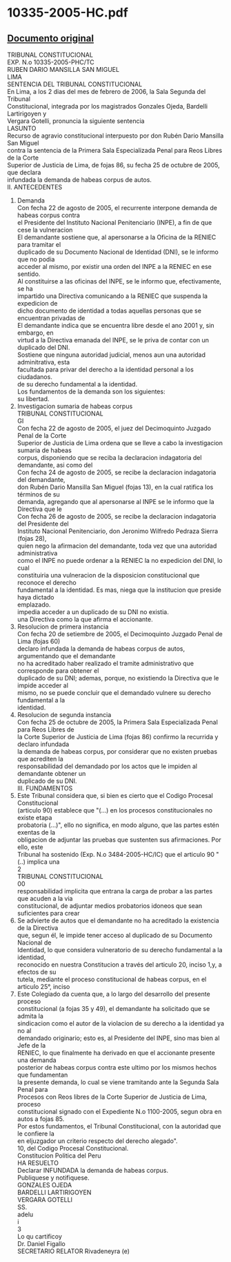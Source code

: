 
10335-2005-HC.pdf
=================
  
[Documento original](https://tc.gob.pe/jurisprudencia/2006/10335-2005-HC.pdf)  
---  
TRIBUNAL CONSTITUCIONAL  
EXP. N.o 10335-2005-PHC/TC  
RUBEN DARIO MANSILLA SAN MIGUEL  
LIMA  
SENTENCIA DEL TRIBUNAL CONSTITUCIONAL  
En Lima, a los 2 dias del mes de febrero de 2006, la Sala Segunda del Tribunal  
Constitucional, integrada por los magistrados Gonzales Ojeda, Bardelli Lartirigoyen y  
Vergara Gotelli, pronuncia la siguiente sentencia  
LASUNTO  
Recurso de agravio constitucional interpuesto por don Rubén Dario Mansilla San Miguel  
contra la sentencia de la Primera Sala Especializada Penal para Reos Libres de la Corte  
Superior de Justicia de Lima, de fojas 86, su fecha 25 de octubre de 2005, que declara  
infundada la demanda de habeas corpus de autos.  
II. ANTECEDENTES  
1. Demanda  
Con fecha 22 de agosto de 2005, el recurrente interpone demanda de habeas corpus contra  
el Presidente del Instituto Nacional Penitenciario (INPE), a fin de que cese la vulneracion  
El demandante sostiene que, al apersonarse a la Oficina de la RENIEC para tramitar el  
duplicado de su Documento Nacional de Identidad (DNI), se le informo que no podia  
acceder al mismo, por existir una orden del INPE a la RENIEC en ese sentido.  
Al constituirse a las oficinas del INPE, se le informo que, efectivamente, se ha  
impartido una Directiva comunicando a la RENIEC que suspenda la expedicion de  
dicho documento de identidad a todas aquellas personas que se encuentran privadas de  
El demandante indica que se encuentra libre desde el ano 2001 y, sin embargo, en  
virtud a la Directiva emanada del INPE, se le priva de contar con un duplicado del DNI.  
Sostiene que ninguna autoridad judicial, menos aun una autoridad adminitrativa, esta  
facultada para privar del derecho a la identidad personal a los ciudadanos.  
de su derecho fundamental a la identidad.  
Los fundamentos de la demanda son los siguientes:  
su libertad.  
2. Investigacion sumaria de habeas corpus  
TRIBUNAL CONSTITUCIONAL  
GI  
Con fecha 22 de agosto de 2005, el juez del Decimoquinto Juzgado Penal de la Corte  
Superior de Justicia de Lima ordena que se lleve a cabo la investigacion sumaria de habeas  
corpus, disponiendo que se reciba la declaracion indagatoria del demandante, asi como del  
Con fecha 24 de agosto de 2005, se recibe la declaracion indagatoria del demandante,  
don Rubén Dario Mansilla San Miguel (fojas 13), en la cual ratifica los términos de su  
demanda, agregando que al apersonarse al INPE se le informo que la Directiva que le  
Con fecha 26 de agosto de 2005, se recibe la declaracion indagatoria del Presidente del  
Instituto Nacional Penitenciario, don Jeronimo Wilfredo Pedraza Sierra (fojas 28),  
quien nego la afirmacion del demandante, toda vez que una autoridad administrativa  
como el INPE no puede ordenar a la RENIEC la no expedicion del DNI, lo cual  
constituiria una vulneracion de la disposicion constitucional que reconoce el derecho  
fundamental a la identidad. Es mas, niega que la institucion que preside haya dictado  
emplazado.  
impedia acceder a un duplicado de su DNI no existia.  
una Directiva como la que afirma el accionante.  
3. Resolucion de primera instancia  
Con fecha 20 de setiembre de 2005, el Decimoquinto Juzgado Penal de Lima (fojas 60)  
declaro infundada la demanda de habeas corpus de autos, argumentando que el demandante  
no ha acreditado haber realizado el tramite administrativo que corresponde para obtener el  
duplicado de su DNI; ademas, porque, no existiendo la Directiva que le impide acceder al  
mismo, no se puede concluir que el demandado vulnere su derecho fundamental a la  
identidad.  
4. Resolucion de segunda instancia  
Con fecha 25 de octubre de 2005, la Primera Sala Especializada Penal para Reos Libres de  
la Corte Superior de Justicia de Lima (fojas 86) confirmo la recurrida y declaro infundada  
la demanda de habeas corpus, por considerar que no existen pruebas que acrediten la  
responsabilidad del demandado por los actos que le impiden al demandante obtener un  
duplicado de su DNI.  
III. FUNDAMENTOS  
1. Este Tribunal considera que, si bien es cierto que el Codigo Procesal Constitucional  
(articulo 90) establece que "(...) en los procesos constitucionales no existe etapa  
probatoria (...)", ello no significa, en modo alguno, que las partes estén exentas de la  
obligacion de adjuntar las pruebas que sustenten sus afirmaciones. Por ello, este  
Tribunal ha sostenido (Exp. N.o 3484-2005-HC/IC) que el articulo 90 "(..) implica una  
2  
TRIBUNAL CONSTITUCIONAL  
00  
responsabilidad implicita que entrana la carga de probar a las partes que acuden a la via  
constitucional, de adjuntar medios probatorios idoneos que sean suficientes para crear  
2. Se advierte de autos que el demandante no ha acreditado la existencia de la Directiva  
que, segun él, le impide tener acceso al duplicado de su Documento Nacional de  
Identidad, lo que considera vulneratorio de su derecho fundamental a la identidad,  
reconocido en nuestra Constitucion a través del articulo 20, inciso 1,y, a efectos de su  
tutela, mediante el proceso constitucional de habeas corpus, en el articulo 25°, inciso  
3. Este Colegiado da cuenta que, a lo largo del desarrollo del presente proceso  
constitucional (a fojas 35 y 49), el demandante ha solicitado que se admita la  
sindicacion como el autor de la violacion de su derecho a la identidad ya no al  
demandado originario; esto es, al Presidente del INPE, sino mas bien al Jefe de la  
RENIEC, lo que finalmente ha derivado en que el accionante presente una demanda  
posterior de habeas corpus contra este ultimo por los mismos hechos que fundamentan  
la presente demanda, lo cual se viene tramitando ante la Segunda Sala Penal para  
Procesos con Reos libres de la Corte Superior de Justicia de Lima, proceso  
constitucional signado con el Expediente N.o 1100-2005, segun obra en autos a fojas 85.  
Por estos fundamentos, el Tribunal Constitucional, con la autoridad que le confiere la  
en eljuzgador un criterio respecto del derecho alegado".  
10, del Codigo Procesal Constitucional.  
Constitucion Politica del Peru  
HA RESUELTO  
Declarar INFUNDADA la demanda de habeas corpus.  
Publiquese y notifiquese.  
GONZALES OJEDA  
BARDELLI LARTIRIGOYEN  
VERGARA GOTELLI  
SS.  
adelu  
i  
3  
Lo qu cartificoy  
Dr. Daniel Figallo  
SECRETARIO RELATOR Rivadeneyra (e)